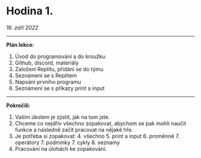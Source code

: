 # Hodina 1.
_16. září 2022_

------- 

**Plán lekce:**
1. Úvod do programování a do kroužku
2. Github, discord, materiály
3. Založení Replitu, přidání se do týmu
4. Seznámení se s Replitem
5. Napsání prvního programu
6. Seznámení se s příkazy print a input

------

**Pokročilí:**
1. Vaším úkolem je zjistit, jak na tom jste.
2. Chceme co nejdřív všechno zopakovat, abychom se pak mohli naučit funkce a následně začít pracovat na nějaké hře.
3. Je potřeba si zopakovat:
   4. všechno
   5. print a input
   6. proměnné
   7. operátory
   7. podmínky
   7. cykly
   8. seznamy
4. Pracování na úlohách ke zopakování.
